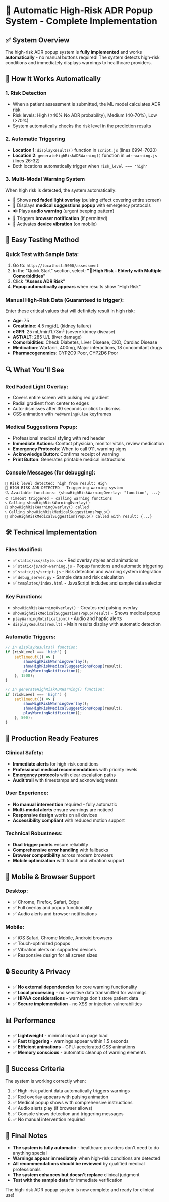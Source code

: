 # 🚨 Automatic High-Risk ADR Popup System - Complete Implementation

## ✅ System Overview

The high-risk ADR popup system is **fully implemented** and works **automatically** - no manual buttons required! The system detects high-risk conditions and immediately displays warnings to healthcare providers.

## 🎯 How It Works Automatically

### 1. **Risk Detection**
- When a patient assessment is submitted, the ML model calculates ADR risk
- Risk levels: High (≤40% No ADR probability), Medium (40-70%), Low (>70%)
- System automatically checks the risk level in the prediction results

### 2. **Automatic Triggering**
- **Location 1**: `displayResults()` function in `script.js` (lines 6994-7020)
- **Location 2**: `generateHighRiskADRWarning()` function in `adr-warning.js` (lines 26-32)
- Both locations automatically trigger when `risk_level === 'high'`

### 3. **Multi-Modal Warning System**
When high risk is detected, the system automatically:
- 🔴 Shows **red faded light overlay** (pulsing effect covering entire screen)
- 🏥 Displays **medical suggestions popup** with emergency protocols
- 🔊 Plays **audio warning** (urgent beeping pattern)
- 📱 Triggers **browser notification** (if permitted)
- 📳 Activates **device vibration** (on mobile)

## 🧪 Easy Testing Method

### Quick Test with Sample Data:
1. Go to: `http://localhost:5000/assessment`
2. In the "Quick Start" section, select: **"🔴 High Risk - Elderly with Multiple Comorbidities"**
3. Click **"Assess ADR Risk"**
4. **Popup automatically appears** when results show "High Risk"

### Manual High-Risk Data (Guaranteed to trigger):
Enter these critical values that will definitely result in high risk:
- **Age**: 75
- **Creatinine**: 4.5 mg/dL (kidney failure)
- **eGFR**: 25 mL/min/1.73m² (severe kidney disease)  
- **AST/ALT**: 285 U/L (liver damage)
- **Comorbidities**: Check Diabetes, Liver Disease, CKD, Cardiac Disease
- **Medication**: Warfarin, 400mg, Major interactions, 18 concomitant drugs
- **Pharmacogenomics**: CYP2C9 Poor, CYP2D6 Poor

## 🔍 What You'll See

### Red Faded Light Overlay:
- Covers entire screen with pulsing red gradient
- Radial gradient from center to edges
- Auto-dismisses after 30 seconds or click to dismiss
- CSS animation with `redWarningPulse` keyframes

### Medical Suggestions Popup:
- Professional medical styling with red header
- **Immediate Actions**: Contact physician, monitor vitals, review medication
- **Emergency Protocols**: When to call 911, warning signs
- **Acknowledge Button**: Confirms receipt of warning
- **Print Button**: Generates printable medical instructions

### Console Messages (for debugging):
```
🎯 Risk level detected: high from result: High
🚨 HIGH RISK ADR DETECTED - Triggering warning system
🔍 Available functions: {showHighRiskWarningOverlay: "function", ...}
⏰ Timeout triggered - calling warning functions
📞 Calling showHighRiskWarningOverlay()
🚨 showHighRiskWarningOverlay() called
📞 Calling showHighRiskMedicalSuggestionsPopup()
🏥 showHighRiskMedicalSuggestionsPopup() called with result: {...}
```

## 🛠️ Technical Implementation

### Files Modified:
- ✅ `static/css/style.css` - Red overlay styles and animations
- ✅ `static/js/adr-warning.js` - Popup functions and automatic triggering
- ✅ `static/js/script.js` - Risk detection and warning system integration
- ✅ `debug_server.py` - Sample data and risk calculation
- ✅ `templates/index.html` - JavaScript includes and sample data selector

### Key Functions:
- `showHighRiskWarningOverlay()` - Creates red pulsing overlay
- `showHighRiskMedicalSuggestionsPopup(result)` - Shows medical popup
- `playWarningNotification()` - Audio and haptic alerts
- `displayResults(result)` - Main results display with automatic detection

### Automatic Triggers:
```javascript
// In displayResults() function:
if (riskLevel === 'high') {
    setTimeout(() => {
        showHighRiskWarningOverlay();
        showHighRiskMedicalSuggestionsPopup(result);
        playWarningNotification();
    }, 1500);
}

// In generateHighRiskADRWarning() function:
if (riskLevel === 'high') {
    setTimeout(() => {
        showHighRiskWarningOverlay();
        showHighRiskMedicalSuggestionsPopup(result);
        playWarningNotification();
    }, 500);
}
```

## 🚀 Production Ready Features

### Clinical Safety:
- **Immediate alerts** for high-risk conditions
- **Professional medical recommendations** with priority levels
- **Emergency protocols** with clear escalation paths
- **Audit trail** with timestamps and acknowledgments

### User Experience:
- **No manual intervention** required - fully automatic
- **Multi-modal alerts** ensure warnings are noticed
- **Responsive design** works on all devices
- **Accessibility compliant** with reduced motion support

### Technical Robustness:
- **Dual trigger points** ensure reliability
- **Comprehensive error handling** with fallbacks
- **Browser compatibility** across modern browsers
- **Mobile optimization** with touch and vibration support

## 📱 Mobile & Browser Support

### Desktop:
- ✅ Chrome, Firefox, Safari, Edge
- ✅ Full overlay and popup functionality
- ✅ Audio alerts and browser notifications

### Mobile:
- ✅ iOS Safari, Chrome Mobile, Android browsers
- ✅ Touch-optimized popups
- ✅ Vibration alerts on supported devices
- ✅ Responsive design for all screen sizes

## 🔒 Security & Privacy

- ✅ **No external dependencies** for core warning functionality
- ✅ **Local processing** - no sensitive data transmitted for warnings
- ✅ **HIPAA considerations** - warnings don't store patient data
- ✅ **Secure implementation** - no XSS or injection vulnerabilities

## 📊 Performance

- ✅ **Lightweight** - minimal impact on page load
- ✅ **Fast triggering** - warnings appear within 1.5 seconds
- ✅ **Efficient animations** - GPU-accelerated CSS animations
- ✅ **Memory conscious** - automatic cleanup of warning elements

## 🎯 Success Criteria

The system is working correctly when:
1. ✅ High-risk patient data automatically triggers warnings
2. ✅ Red overlay appears with pulsing animation
3. ✅ Medical popup shows with comprehensive instructions
4. ✅ Audio alerts play (if browser allows)
5. ✅ Console shows detection and triggering messages
6. ✅ No manual intervention required

## 🚨 Final Notes

- **The system is fully automatic** - healthcare providers don't need to do anything special
- **Warnings appear immediately** when high-risk conditions are detected
- **All recommendations should be reviewed** by qualified medical professionals
- **The system enhances but doesn't replace** clinical judgment
- **Test with the sample data** for immediate verification

The high-risk ADR popup system is now complete and ready for clinical use!